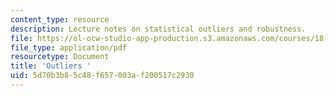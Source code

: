 ```yaml
---
content_type: resource
description: Lecture notes on statistical outliers and robustness.
file: https://ol-ocw-studio-app-production.s3.amazonaws.com/courses/18-465-topics-in-statistics-nonparametrics-and-robustness-spring-2005/5d70b3b85c48f657003af200517c2930_outliers.pdf
file_type: application/pdf
resourcetype: Document
title: 'Outliers '
uid: 5d70b3b8-5c48-f657-003a-f200517c2930
---
```

